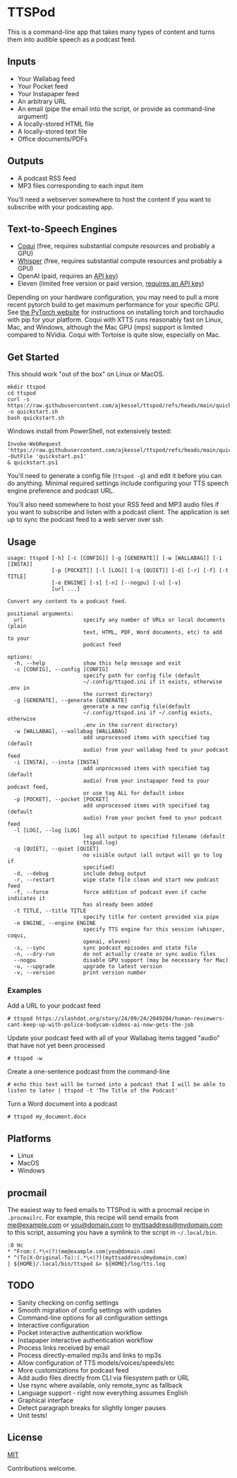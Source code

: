 # TTSPod

This is a command-line app that takes many types of content and turns them into audible speech as a podcast feed.

## Inputs 

* Your Wallabag feed
* Your Pocket feed
* Your Instapaper feed 
* An arbitrary URL
* An email (pipe the email into the script, or provide as command-line argument)
* A locally-stored HTML file
* A locally-stored text file
* Office documents/PDFs 

## Outputs

* A podcast RSS feed
* MP3 files corresponding to each input item

You'll need a webserver somewhere to host the content if you want to subscribe with your podcasting app.

## Text-to-Speech Engines

* [Coqui](https://github.com/coqui-ai/TTS) (free, requires substantial compute resources and probably a GPU)
* [Whisper](https://github.com/collabora/WhisperSpeech) (free, requires substantial compute resources and probably a GPU)
* OpenAI (paid, requires an [API key](https://platform.openai.com/api-keys))
* Eleven (limited free version or paid version, [requires an API key](https://elevenlabs.io/docs/api-reference/getting-started))

Depending on your hardware configuration, you may need to pull a more recent pytorch build to get maximum performance for your specific GPU. See [the PyTorch website](https://pytorch.org/get-started/locally/) for instructions on installing torch and torchaudio with pip for your platform. Coqui with XTTS runs reasonably fast on Linux, Mac, and Windows, although the Mac GPU (mps) support is limited compared to NVidia. Coqui with Tortoise is quite slow, especially on Mac.

## Get Started
This should work "out of the box" on Linux or MacOS.
```
mkdir ttspod
cd ttspod
curl -s https://raw.githubusercontent.com/ajkessel/ttspod/refs/heads/main/quickstart.sh -o quickstart.sh
bash quickstart.sh
```
Windows install from PowerShell, not extensively tested:
```
Invoke-WebRequest 'https://raw.githubusercontent.com/ajkessel/ttspod/refs/heads/main/quickstart.ps1' -OutFile 'quickstart.ps1'
& quickstart.ps1
```

You'll need to generate a config file (`ttspod -g`) and edit it before you can do anything. Minimal required settings include configuring your TTS speech engine preference and podcast URL.

You'll also need somewhere to host your RSS feed and MP3 audio files if you want to subscribe and listen with a podcast client. The application is set up to sync the podcast feed to a web server over ssh.

## Usage
```
usage: ttspod [-h] [-c [CONFIG]] [-g [GENERATE]] [-w [WALLABAG]] [-i [INSTA]]
              [-p [POCKET]] [-l [LOG]] [-q [QUIET]] [-d] [-r] [-f] [-t TITLE]
              [-e ENGINE] [-s] [-n] [--nogpu] [-u] [-v]
              [url ...]

Convert any content to a podcast feed.

positional arguments:
  url                   specify any number of URLs or local documents (plain
                        text, HTML, PDF, Word documents, etc) to add to your
                        podcast feed

options:
  -h, --help            show this help message and exit
  -c [CONFIG], --config [CONFIG]
                        specify path for config file (default
                        ~/.config/ttspod.ini if it exists, otherwise .env in
                        the current directory)
  -g [GENERATE], --generate [GENERATE]
                        generate a new config file(default
                        ~/.config/ttspod.ini if ~/.config exists, otherwise
                        .env in the current directory)
  -w [WALLABAG], --wallabag [WALLABAG]
                        add unprocessed items with specified tag (default
                        audio) from your wallabag feed to your podcast feed
  -i [INSTA], --insta [INSTA]
                        add unprocessed items with specified tag (default
                        audio) from your instapaper feed to your podcast feed,
                        or use tag ALL for default inbox
  -p [POCKET], --pocket [POCKET]
                        add unprocessed items with specified tag (default
                        audio) from your pocket feed to your podcast feed
  -l [LOG], --log [LOG]
                        log all output to specified filename (default
                        ttspod.log)
  -q [QUIET], --quiet [QUIET]
                        no visible output (all output will go to log if
                        specified)
  -d, --debug           include debug output
  -r, --restart         wipe state file clean and start new podcast feed
  -f, --force           force addition of podcast even if cache indicates it
                        has already been added
  -t TITLE, --title TITLE
                        specify title for content provided via pipe
  -e ENGINE, --engine ENGINE
                        specify TTS engine for this session (whisper, coqui,
                        openai, eleven)
  -s, --sync            sync podcast episodes and state file
  -n, --dry-run         do not actually create or sync audio files
  --nogpu               disable GPU support (may be necessary for Mac)
  -u, --upgrade         upgrade to latest version
  -v, --version         print version number
```
### Examples
Add a URL to your podcast feed
```
# ttspod https://slashdot.org/story/24/09/24/2049204/human-reviewers-cant-keep-up-with-police-bodycam-videos-ai-now-gets-the-job
```
Update your podcast feed with all of your Wallabag items tagged "audio" that have not yet been processed
```
# ttspod -w
```
Create a one-sentence podcast from the command-line
```
# echo this text will be turned into a podcast that I will be able to listen to later | ttspod -t 'The Title of the Podcast'
```
Turn a Word document into a podcast 
```
# ttspod my_document.docx
```

## Platforms
* Linux
* MacOS
* Windows

## procmail
The easiest way to feed emails to TTSPod is with a procmail recipe in `.procmailrc`. For example, this recipe will send emails from me@example.com or you@domain.com to myttsaddress@mydomain.com to this script, assuming you have a symlink to the script in `~/.local/bin`.
```
:0 Hc
* ^From:(.*\<(?)(me@example.com|you@domain.com)
* ^(To|X-Original-To):(.*\<(?)(myttsaddress@mydomain.com)
| ${HOME}/.local/bin/ttspod &> ${HOME}/log/tts.log 
```

## TODO
* Sanity checking on config settings
* Smooth migration of config settings with updates
* Command-line options for all configuration settings
* Interactive configuration
* Pocket interactive authentication workflow
* Instapaper interactive authentication workflow
* Process links received by email
* Process directly-emailed mp3s and links to mp3s
* Allow configuration of TTS models/voices/speeds/etc
* More customizations for podcast feed
* Add audio files directly from CLI via filesystem path or URL
* Use rsync where available, only remote_sync as fallback
* Language support - right now everything assumes English
* Graphical interface
* Detect paragraph breaks for slightly longer pauses
* Unit tests!

## License
[MIT](LICENSE)

Contributions welcome.
